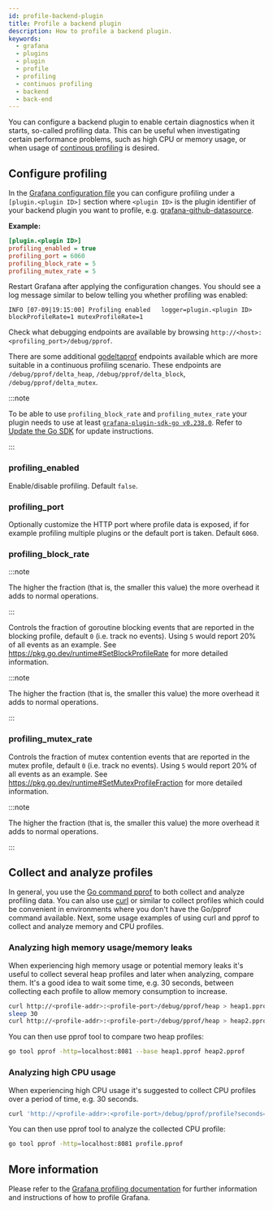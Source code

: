 ```yaml
---
id: profile-backend-plugin
title: Profile a backend plugin
description: How to profile a backend plugin.
keywords:
  - grafana
  - plugins
  - plugin
  - profile
  - profiling
  - continuos profiling
  - backend
  - back-end
---
```


You can configure a backend plugin to enable certain diagnostics when it starts, so-called profiling data. This can be useful
when investigating certain performance problems, such as high CPU or memory usage, or when usage of [continous profiling](https://grafana.com/oss/pyroscope/) is desired.

## Configure profiling

In the [Grafana configuration file](https://grafana.com/docs/grafana/latest/setup-grafana/configure-grafana/) you can configure profiling under a `[plugin.<plugin ID>]` section where `<plugin ID>` is the plugin identifier of your backend plugin you want to profile, e.g. [grafana-github-datasource](https://grafana.com/grafana/plugins/grafana-github-datasource/).

**Example:**

```ini title="custom.ini"
[plugin.<plugin ID>]
profiling_enabled = true
profiling_port = 6060
profiling_block_rate = 5
profiling_mutex_rate = 5
```

Restart Grafana after applying the configuration changes. You should see a log message similar to below telling you whether profiling was enabled:

```shell
INFO [07-09|19:15:00] Profiling enabled   logger=plugin.<plugin ID> blockProfileRate=1 mutexProfileRate=1
```

Check what debugging endpoints are available by browsing `http://<host>:<profiling_port>/debug/pprof`.

There are some additional [godeltaprof](https://github.com/grafana/pyroscope-go/tree/main/godeltaprof) endpoints available which are more suitable in a continuous profiling scenario. These endpoints are `/debug/pprof/delta_heap`, `/debug/pprof/delta_block`, `/debug/pprof/delta_mutex`.

:::note

To be able to use `profiling_block_rate` and `profiling_mutex_rate` your plugin needs to use at least [`grafana-plugin-sdk-go v0.238.0`](https://github.com/grafana/grafana-plugin-sdk-go/releases/tag/v0.238.0). Refer to [Update the Go SDK](../../create-a-plugin/develop-a-plugin/work-with-backend) for update instructions.

:::

### profiling_enabled

Enable/disable profiling. Default `false`.

### profiling_port

Optionally customize the HTTP port where profile data is exposed, if for example profiling multiple plugins or the default port is taken. Default `6060`.

### profiling_block_rate

:::note

The higher the fraction (that is, the smaller this value) the more overhead it adds to normal operations.

:::

Controls the fraction of goroutine blocking events that are reported in the blocking profile, default `0` (i.e. track no events). Using `5` would report 20% of all events as an example. See https://pkg.go.dev/runtime#SetBlockProfileRate for more detailed information.

:::note

The higher the fraction (that is, the smaller this value) the more overhead it adds to normal operations.

:::

### profiling_mutex_rate

Controls the fraction of mutex contention events that are reported in the mutex profile, default `0` (i.e. track no events). Using `5` would report 20% of all events as an example. See https://pkg.go.dev/runtime#SetMutexProfileFraction for more detailed information.

:::note

The higher the fraction (that is, the smaller this value) the more overhead it adds to normal operations.

:::

## Collect and analyze profiles

In general, you use the [Go command pprof](https://golang.org/cmd/pprof/) to both collect and analyze profiling data. You can also use [curl](https://curl.se/) or similar to collect profiles which could be convenient in environments where you don't have the Go/pprof command available. Next, some usage examples of using curl and pprof to collect and analyze memory and CPU profiles.

### Analyzing high memory usage/memory leaks

When experiencing high memory usage or potential memory leaks it's useful to collect several heap profiles and later when analyzing, compare them. It's a good idea to wait some time, e.g. 30 seconds, between collecting each profile to allow memory consumption to increase.

```bash
curl http://<profile-addr>:<profile-port>/debug/pprof/heap > heap1.pprof
sleep 30
curl http://<profile-addr>:<profile-port>/debug/pprof/heap > heap2.pprof
```

You can then use pprof tool to compare two heap profiles:

```bash
go tool pprof -http=localhost:8081 --base heap1.pprof heap2.pprof
```

### Analyzing high CPU usage

When experiencing high CPU usage it's suggested to collect CPU profiles over a period of time, e.g. 30 seconds.

```bash
curl 'http://<profile-addr>:<profile-port>/debug/pprof/profile?seconds=30' > profile.pprof
```

You can then use pprof tool to analyze the collected CPU profile:

```bash
go tool pprof -http=localhost:8081 profile.pprof
```

## More information

Please refer to the [Grafana profiling documentation](https://grafana.com/docs/grafana/next/setup-grafana/configure-grafana/configure-tracing/#turn-on-profiling-and-collect-profiles) for further information and instructions of how to profile Grafana.

